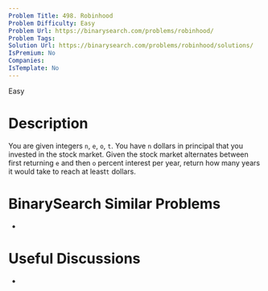 ```yaml
---
Problem Title: 498. Robinhood
Problem Difficulty: Easy
Problem Url: https://binarysearch.com/problems/robinhood/
Problem Tags: 
Solution Url: https://binarysearch.com/problems/robinhood/solutions/
IsPremium: No
Companies: 
IsTemplate: No
---
```


<span style="color: ;">Easy</span>

# Description

You are given integers `n`, `e`, `o`, `t`. You have `n` dollars in principal that you invested in the stock market. Given the stock market alternates between first returning `e` and then `o` percent interest per year, return how many years it would take to reach at least`t` dollars.

# BinarySearch Similar Problems

- []()

# Useful Discussions

- []()
